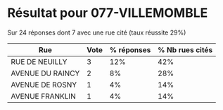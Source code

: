 # Résultat pour 077-VILLEMOMBLE

Sur 24 réponses dont 7 avec une rue cité (taux réussite 29%)

| Rue | Vote | % réponses | % Nb rues cités|
|-----|------|------------|----------------|
| RUE DE NEUILLY | 3 | 12% | 42%|
| AVENUE DU RAINCY | 2 | 8% | 28%|
| AVENUE DE ROSNY | 1 | 4% | 14%|
| AVENUE FRANKLIN | 1 | 4% | 14%|
